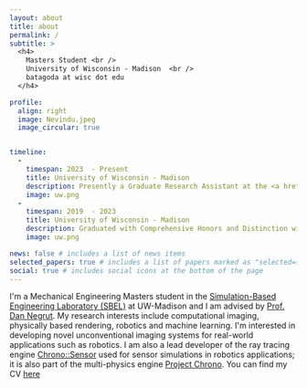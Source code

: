 ```yaml
---
layout: about
title: about
permalink: /
subtitle: >
  <h4>
    Masters Student <br />
    University of Wisconsin - Madison  <br />
    batagoda at wisc dot edu
  </h4>

profile:
  align: right
  image: Nevindu.jpeg
  image_circular: true


timeline:
  - 
    timespan: 2023  - Present
    title: University of Wisconsin - Madison
    description: Presently a Graduate Research Assistant at the <a href="https://sbel.wisc.edu/">Simulation-Based Engineering Laboratory (SBEL)</a> advised by <a href="https://sbel.wisc.edu/negrut-dan/)">Prof. Dan Negrut</a>
    image: uw.png
  - 
    timespan: 2019  - 2023
    title: University of Wisconsin - Madison
    description: Graduated with Comprehensive Honors and Distinction with a B.S in Computer Science and Data Science. In my Junior year, I joined the <a href="https://sbel.wisc.edu/">Simulation-Based Engineering Laboratory (SBEL)</a> advised by <a href="https://sbel.wisc.edu/negrut-dan/)">Prof. Dan Negrut</a> developing the ray tracing based sensor simulation engine <a href="https://api.projectchrono.org/sensor_overview.html">Chrono::Sensor</a>. I was also part of the leadership team as a Technical Advisor for <a href="https://wa.wisc.edu">Wisconsin Autonomous</a>, a student organization that competed in the SAE AutoDrive Challenge II, a three-year competition to develop a self-driving car.
    image: uw.png

news: false # includes a list of news items
selected_papers: true # includes a list of papers marked as "selected={true}"
social: true # includes social icons at the bottom of the page
---
```


I'm a Mechanical Engineering Masters student in the <a href="https://sbel.wisc.edu/">Simulation-Based Engineering Laboratory (SBEL)</a> at UW-Madison and I am advised by  [Prof. Dan Negrut](https://sbel.wisc.edu/negrut-dan/). My research interests include computational imaging, physically based rendering, robotics and machine learning. I'm interested in developing novel unconventional imaging systems for real-world applications such as robotics. I am also a lead developer of the ray tracing engine [Chrono::Sensor](https://api.projectchrono.org/sensor_overview.html) used for sensor simulations in robotics applications; it is also part of the multi-physics engine [Project Chrono](https://projectchrono.org/). You can find my CV [here](https://drive.google.com/file/d/1AJRAoZCiUPHdYA3C89TVQCFVBqdZ_QAH/view?usp=drive_link)
